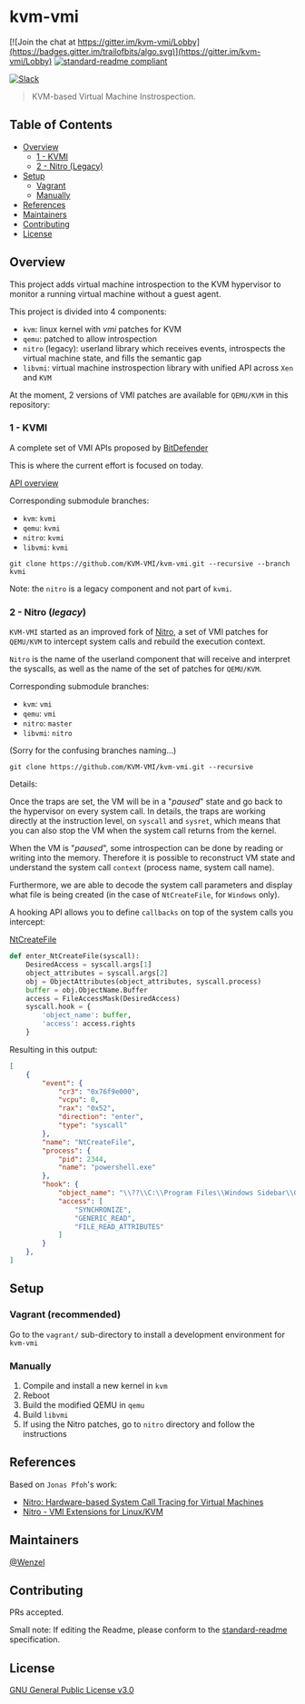 # kvm-vmi

[![Join the chat at https://gitter.im/kvm-vmi/Lobby](https://badges.gitter.im/trailofbits/algo.svg)](https://gitter.im/kvm-vmi/Lobby)
[![standard-readme compliant](https://img.shields.io/badge/readme%20style-standard-brightgreen.svg?style=flat-square)](https://github.com/RichardLitt/standard-readme)

[![Slack](https://maxcdn.icons8.com/Color/PNG/48/Mobile/slack-48.png)](https://kvm-vmi.slack.com)

> KVM-based Virtual Machine Instrospection.

## Table of Contents

- [Overview](#overview)
    - [1 - KVMI](#1---kvmi)
    - [2 - Nitro (Legacy)](#2---nitro-legacy)
- [Setup](#setup)
    - [Vagrant](#vagrant-recommended)
    - [Manually](#manually)
- [References](#references)
- [Maintainers](#maintainers)
- [Contributing](#contributing)
- [License](#license)

## Overview

This project adds virtual machine introspection to the KVM hypervisor
to monitor a running virtual machine without a guest agent.

This project is divided into 4 components:
- `kvm`: linux kernel with _vmi_ patches for KVM
- `qemu`: patched to allow introspection
- `nitro` (legacy): userland library which receives events, introspects the virtual
  machine state, and fills the semantic gap
- `libvmi`: virtual machine instrospection library with unified API
  across `Xen` and `KVM`

At the moment, 2 versions of VMI patches are available for `QEMU/KVM`
in this repository:

### 1 - KVMI

A complete set of VMI APIs proposed by [BitDefender](https://www.google.com/search?num=30&ei=fgH_W7mlKM39kwWpm7bQDQ&q=%22Guest+introspection%22+kvm+mailing+list&oq=%22Guest+introspection%22+kvm+mailing+list&gs_l=psy-ab.3...7670.8338..8580...0.0..0.187.187.0j1......0....1..gws-wiz.JoHSDKkCu_0)

This is where the current effort is focused on today.

[API overview](https://github.com/KVM-VMI/kvm/blob/528c2680bec46e9603126eec6506bc5da71d297b/tools/kvm/kvmi/include/kvmi/libkvmi.h)

Corresponding submodule branches:
- `kvm`: `kvmi`
- `qemu`: `kvmi`
- `nitro`: `kvmi`
- `libvmi`: `kvmi`

~~~
git clone https://github.com/KVM-VMI/kvm-vmi.git --recursive --branch kvmi
~~~

Note: the `nitro` is a legacy component and not part of `kvmi`.

### 2 - Nitro (_legacy_)

`KVM-VMI` started as an improved fork of [Nitro](http://nitro.pfoh.net/), a set of VMI patches
for `QEMU/KVM` to intercept system calls and rebuild the execution context.

`Nitro` is the name of the userland component that will receive and interpret the syscalls,
as well as the name of the set of patches for `QEMU/KVM`.

Corresponding submodule branches:
- `kvm`: `vmi`
- `qemu`: `vmi`
- `nitro`: `master`
- `libvmi`: `nitro`

(Sorry for the confusing branches naming...)

~~~
git clone https://github.com/KVM-VMI/kvm-vmi.git --recursive
~~~

Details:

Once the traps are set, the VM will be in a "_paused_" state and go back to the
hypervisor on every system call.
In details, the traps are working directly at the instruction level, on `syscall`
and `sysret`, which means that you can also stop the VM when the system call
returns from the kernel.

When the VM is "_paused_", some introspection can be done by reading or writing
into the memory. Therefore it is possible to reconstruct VM state and understand
the system call `context` (process name, system call name).

Furthermore, we are able to decode the system call
parameters and display what file is being created (in the case of `NtCreateFile`,
for `Windows` only).

A hooking API allows you to define `callbacks` on top of the system calls you intercept:

[NtCreateFile](https://msdn.microsoft.com/en-us/library/bb432380.aspx)
~~~Python
def enter_NtCreateFile(syscall):
    DesiredAccess = syscall.args[1]
    object_attributes = syscall.args[2]
    obj = ObjectAttributes(object_attributes, syscall.process)
    buffer = obj.ObjectName.Buffer
    access = FileAccessMask(DesiredAccess)
    syscall.hook = {
        'object_name': buffer,
        'access': access.rights
    }
~~~

Resulting in this output:

~~~JSON
[
    {
        "event": {
            "cr3": "0x76f9e000",
            "vcpu": 0,
            "rax": "0x52",
            "direction": "enter",
            "type": "syscall"
        },
        "name": "NtCreateFile",
        "process": {
            "pid": 2344,
            "name": "powershell.exe"
        },
        "hook": {
            "object_name": "\\??\\C:\\Program Files\\Windows Sidebar\\Gadgets\\PicturePuzzle.Gadget\\en-US\\gadget.xml",
            "access": [
                "SYNCHRONIZE",
                "GENERIC_READ",
                "FILE_READ_ATTRIBUTES"
            ]
        }
    },
]
~~~


## Setup

### Vagrant (recommended)

Go to the `vagrant/` sub-directory to install a development environment for `kvm-vmi`

### Manually

1. Compile and install a new kernel in `kvm`
2. Reboot
3. Build the modified QEMU in `qemu`
4. Build `libvmi`
5. If using the Nitro patches, go to `nitro` directory and follow the
   instructions

## References

Based on `Jonas Pfoh`'s work:
- [Nitro: Hardware-based System Call Tracing for Virtual Machines](https://www.sec.in.tum.de/assets/staff/pfoh/PfohSchneider2011a.pdf)
- [Nitro - VMI Extensions for Linux/KVM](http://nitro.pfoh.net/)

## Maintainers

[@Wenzel](https://github.com/Wenzel)

## Contributing

PRs accepted.

Small note: If editing the Readme, please conform to the [standard-readme](https://github.com/RichardLitt/standard-readme) specification.

## License

[GNU General Public License v3.0](https://github.com/KVM-VMI/kvm-vmi/blob/master/LICENSE)
